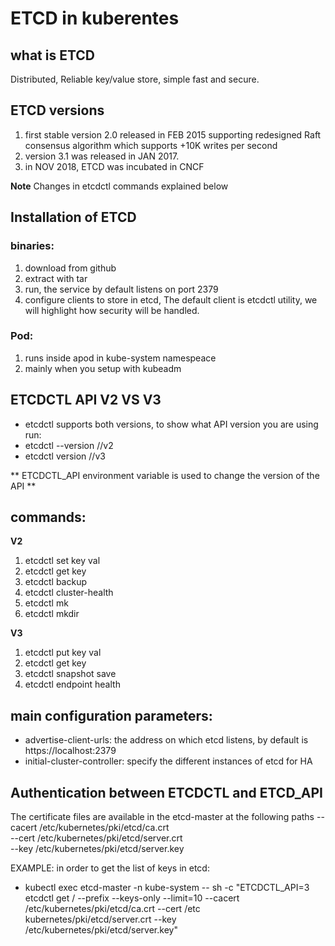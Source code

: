 # ETCD in kuberentes

## what is ETCD 
Distributed, Reliable key/value store, simple fast and secure.

## ETCD versions 
1. first stable version 2.0 released in FEB 2015 supporting redesigned Raft consensus algorithm which supports +10K writes per second  
2. version 3.1 was released in JAN 2017.
3. in NOV 2018, ETCD was incubated in CNCF

**Note**  Changes in etcdctl commands explained below 



## Installation of ETCD
### binaries: 
1. download from github
2. extract with tar
3. run, the service by default listens on port 2379
4. configure clients to store in etcd, The default client is etcdctl utility, we will highlight how security will be handled. 

### Pod:
1. runs inside apod in kube-system namespeace
2. mainly when you setup with kubeadm 


## ETCDCTL API V2 VS V3
- etcdctl supports both versions, to show what API version you are using run: 
- etcdctl --version //v2
- etcdctl version   //v3

** ETCDCTL_API environment variable is used to change the version of the API **  

## commands:
**V2** 
1. etcdctl set key val
2. etcdctl get key
3. etcdctl backup
4. etcdctl cluster-health
5. etcdctl mk
6. etcdctl mkdir

**V3** 
1. etcdctl put key val
2. etcdctl get key
3. etcdctl snapshot save 
4. etcdctl endpoint health



## main configuration parameters: 
- advertise-client-urls: the address on which etcd listens, by default is https://localhost:2379
- initial-cluster-controller: specify the different instances of etcd for HA




## Authentication between ETCDCTL and ETCD_API
The certificate files are available in the etcd-master at the following paths
--cacert /etc/kubernetes/pki/etcd/ca.crt     
--cert /etc/kubernetes/pki/etcd/server.crt     
--key /etc/kubernetes/pki/etcd/server.key


EXAMPLE: in order to get the list of  keys in etcd: 
- kubectl exec etcd-master -n kube-system -- sh -c "ETCDCTL_API=3 etcdctl get / --prefix --keys-only --limit=10 --cacert /etc/kubernetes/pki/etcd/ca.crt --cert /etc kubernetes/pki/etcd/server.crt  --key /etc/kubernetes/pki/etcd/server.key" 